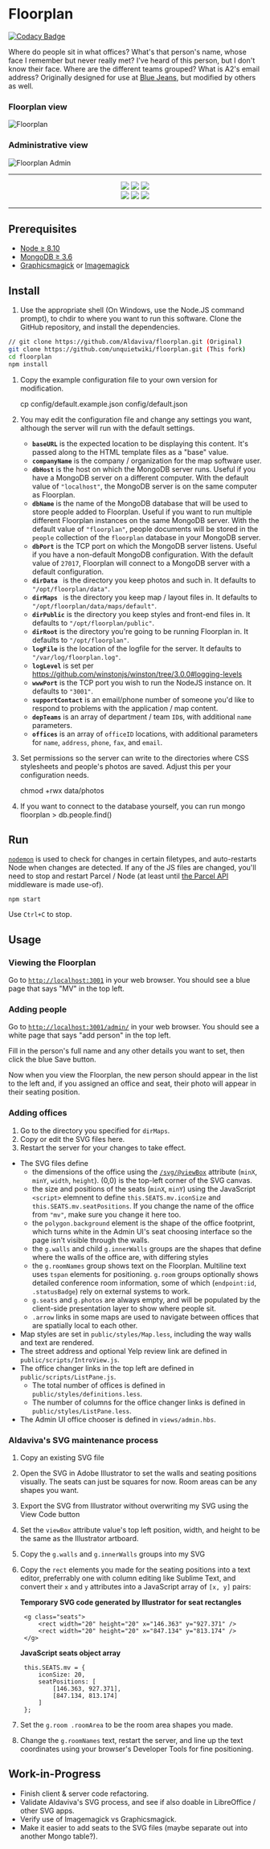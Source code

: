 Floorplan
=========

[![Codacy Badge](https://api.codacy.com/project/badge/Grade/1c0bf95e2fdc495da0f117f6f0b33302)](https://app.codacy.com/manual/unquietwiki/floorplan?utm_source=github.com&utm_medium=referral&utm_content=unquietwiki/floorplan&utm_campaign=Badge_Grade_Dashboard)

Where do people sit in what offices? What's that person's name, whose face I remember but never really met? I've heard of this person, but I don't know their face. Where are the different teams grouped? What is A2's email address? Originally designed for use at [Blue Jeans](https://www.bluejeans.com/), but modified by others as well.

### Floorplan view
![Floorplan](https://aldaviva.com/portfolio/artwork/floorplan.jpg)

### Administrative view
![Floorplan Admin](https://aldaviva.com/portfolio/artwork/floorplan-admin.jpg)

<hr>
<p align="center">
<a href="https://standardjs.com/" target="_blank"><img src="https://cdn.rawgit.com/standard/standard/master/badge.svg"></a>
<a href="http://lesscss.org/" target="_blank"><img src="https://forthebadge.com/images/badges/uses-css.svg"></a>
<a href="https://opensource.org/licenses/Apache-2.0"><img src="https://img.shields.io/badge/License-Apache%202.0-blue.svg"></a>
<br>
<img src="https://forthebadge.com/images/badges/contains-technical-debt.svg">
<img src="https://forthebadge.com/images/badges/powered-by-electricity.svg">
<img src="https://forthebadge.com/images/badges/check-it-out.svg">
</p>
<hr>

## Prerequisites

* [Node &ge; 8.10](https://nodejs.org/)
* [MongoDB &ge; 3.6](https://www.mongodb.com/download-center?jmp=nav#community)
* [Graphicsmagick](http://www.graphicsmagick.org/) or [Imagemagick](https://www.imagemagick.org/)

## Install

1. Use the appropriate shell (On Windows, use the Node.JS command prompt), to chdir to where you want to run this software. Clone the GitHub repository, and install the dependencies.

```bash
// git clone https://github.com/Aldaviva/floorplan.git (Original)
git clone https://github.com/unquietwiki/floorplan.git (This fork)
cd floorplan
npm install
```

1. Copy the example configuration file to your own version for modification.

    cp config/default.example.json config/default.json

1. You may edit the configuration file and change any settings you want, although the server will run with the default settings.

    * **`baseURL`** is the expected location to be displaying this content. It's passed along to the HTML template files as a "base" value.
    * **`companyName`** is the company / organization for the map software user.
    * **`dbHost`** is the host on which the MongoDB server runs. Useful if you have a MongoDB server on a different computer. With the default value of `"localhost"`, the MongoDB server is on the same computer as Floorplan.
    * **`dbName`** is the name of the MongoDB database that will be used to store people added to Floorplan. Useful if you want to run multiple different Floorplan instances on the same MongoDB server. With the default value of `"floorplan"`, people documents will be stored in the `people` collection of the `floorplan` database in your MongoDB server.
    * **`dbPort`** is the TCP port on which the MongoDB server listens. Useful if you have a non-default MongoDB configuration. With the default value of `27017`, Floorplan will connect to a MongoDB server with a default configuration.
    * **`dirData `** is the directory you keep photos and such in. It defaults to `"/opt/floorplan/data"`.
    * **`dirMaps `** is the directory you keep map / layout files in. It defaults to `"/opt/floorplan/data/maps/default"`.
    * **`dirPublic`** is the directory you keep styles and front-end files in. It defaults to `"/opt/floorplan/public"`.
    * **`dirRoot`** is the directory you're going to be running Floorplan in. It defaults to `"/opt/floorplan"`.
    * **`logFile`** is the location of the logfile for the server. It defaults to `"/var/log/floorplan.log"`.
    * **`logLevel`** is set per https://github.com/winstonjs/winston/tree/3.0.0#logging-levels
    * **`wwwPort`** is the TCP port you wish to run the NodeJS instance on. It defaults to `"3001"`.
    * **`supportContact`** is an email/phone number of someone you'd like to respond to problems with the application / map content.
    * **`depTeams`** is an array of department / team `ID`s, with additional `name` parameters.
    * **`offices`** is an array of `officeID` locations, with additional parameters for `name`, `address`, `phone`, `fax`, and `email`.

1. Set permissions so the server can write to the directories where CSS stylesheets and people's photos are saved. Adjust this per your configuration needs.

    chmod +rwx data/photos

1. If you want to connect to the database yourself, you can run
        mongo floorplan
            > db.people.find()

## Run

[`nodemon`](https://nodemon.io/) is used to check for changes in certain filetypes, and auto-restarts Node when changes are detected. If any of the JS files are changed, you'll need to stop and restart Parcel / Node (at least until [the Parcel API](https://parceljs.org/api.html) middleware is made use-of).

    npm start

Use `Ctrl+C` to stop.

## Usage

### Viewing the Floorplan

Go to [`http://localhost:3001`](http://localhost:3001) in your web browser. You should see a blue page that says "MV" in the top left.

### Adding people

Go to [`http://localhost:3001/admin/`](http://localhost:3001/admin/) in your web browser. You should see a white page that says "add person" in the top left.

Fill in the person's full name and any other details you want to set, then click the blue Save button.

Now when you view the Floorplan, the new person should appear in the list to the left and, if you assigned an office and seat, their photo will appear in their seating position.

### Adding offices

1. Go to the directory you specified for `dirMaps`.
2. Copy or edit the SVG files here.
3. Restart the server for your changes to take effect.

* The SVG files define
    * the dimensions of the office using the [`/svg/@viewBox`](http://zvon.org/comp/r/ref-SVG_1_1_Full.html#Attributes~viewBox) attribute (`minX`, `minY`, `width`, `height`). (0,0) is the top-left corner of the SVG canvas.
    * the size and positions of the seats (`minX`, `minY`) using the JavaScript `<script>` elemnent to define `this.SEATS.mv.iconSize` and `this.SEATS.mv.seatPositions`. If you change the name of the office from `"mv"`, make sure you change it here too.
    * the `polygon.background` element is the shape of the office footprint, which turns white in the Admin UI's seat choosing interface so the page isn't visible through the walls.
    * the `g.walls` and child `g.innerWalls` groups are the shapes that define where the walls of the office are, with differing styles
    * the `g.roomNames` group shows text on the Floorplan. Multiline text uses `tspan` elements for positioning. `g.room` groups optionally shows detailed conference room information, some of which (`endpoint:id`, `.statusBadge`) rely on external systems to work.
    * `g.seats` and `g.photos` are always empty, and will be populated by the client-side presentation layer to show where people sit.
    * `.arrow` links in some maps are used to navigate between offices that are spatially local to each other.
* Map styles are set in `public/styles/Map.less`, including the way walls and text are rendered.
* The street address and optional Yelp review link are defined in `public/scripts/IntroView.js`.
* The office changer links in the top left are defined in `public/scripts/ListPane.js`.
    * The total number of offices is defined in `public/styles/definitions.less`.
    * The number of columns for the office changer links is defined in `public/styles/ListPane.less`.
* The Admin UI office chooser is defined in `views/admin.hbs`.

### Aldaviva's SVG maintenance process

1. Copy an existing SVG file
1. Open the SVG in Adobe Illustrator to set the walls and seating positions visually. The seats can just be squares for now. Room areas can be any shapes you want.
1. Export the SVG from Illustrator without overwriting my SVG using the View Code button
1. Set the `viewBox` attribute value's top left position, width, and height to be the same as the Illustrator artboard.
1. Copy the `g.walls` and `g.innerWalls` groups into my SVG
1. Copy the `rect` elements you made for the seating positions into a text editor, preferrably one with column editing like Sublime Text, and convert their `x` and `y` attributes into a JavaScript array of `[x, y]` pairs:

    **Temporary SVG code generated by Illustrator for seat rectangles**

        <g class="seats">
            <rect width="20" height="20" x="146.363" y="927.371" />
            <rect width="20" height="20" x="847.134" y="813.174" />
        </g>

    **JavaScript seats object array**

        this.SEATS.mv = {
            iconSize: 20,
            seatPositions: [
                [146.363, 927.371],
                [847.134, 813.174]
            ]
        };
1. Set the `g.room .roomArea` to be the room area shapes you made.
1. Change the `g.roomNames` text, restart the server, and line up the text coordinates using your browser's Developer Tools for fine positioning.

## Work-in-Progress

* Finish client & server code refactoring.
* Validate Aldaviva's SVG process, and see if also doable in LibreOffice / other SVG apps.
* Verify use of Imagemagick vs Graphicsmagick.
* Make it easier to add seats to the SVG files (maybe separate out into another Mongo table?).
